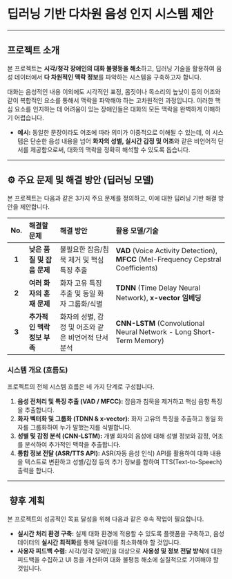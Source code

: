 #  딥러닝 기반 다차원 음성 인지 시스템 제안 

---

##  프로젝트 소개

본 프로젝트는 **시각/청각 장애인의 대화 불평등을 해소**하고, 딥러닝 기술을 활용하여 음성 데이터에서 **다 차원적인 맥락 정보**를 파악하는 시스템을 구축하고자 합니다.

대화는 음성적인 내용 이외에도 시각적인 표정, 몸짓이나 목소리의 높낮이 등의 어조와 같이 복합적인 요소를 통해서 맥락을 파악해야 하는 고차원적인 과정입니다. 이러한 핵심 요소를 인지하는 데 어려움이 있는 장애인들은 대화의 모든 맥락을 완벽하게 이해하기 어렵습니다.

* **예시:** 동일한 문장이라도 어조에 따라 의미가 이중적으로 이해될 수 있는데, 이 시스템은 단순한 음성 내용을 넘어 **화자의 성별, 실시간 감정 및 어조**와 같은 비언어적 단서를 제공함으로써, 대화의 맥락을 정확히 해석할 수 있도록 돕습니다.

---

## ⚙️ **주요 문제 및 해결 방안 (딥러닝 모델)**

본 프로젝트는 다음과 같은 3가지 주요 문제를 정의하고, 이에 대한 딥러닝 기반 해결 방안을 제안합니다.

| No. | 해결할 문제 | 해결 방안 | 활용 모델/기술 |
| :---: | :--- | :--- | :--- |
| **1** | **낮은 품질 및 잡음 문제** | 불필요한 잡음/침묵 제거 및 핵심 특징 추출 | **VAD** (Voice Activity Detection), **MFCC** (Mel-Frequency Cepstral Coefficients) |
| **2** | **여러 화자의 혼재 문제** | 화자 고유 특징 추출 및 동일 화자 그룹화/식별 | **TDNN** (Time Delay Neural Network), **x-vector 임베딩** |
| **3** | **추가적인 맥락 정보 부족** | 화자의 성별, 감정 및 어조와 같은 비언어적 단서 분석 | **CNN-LSTM** (Convolutional Neural Network - Long Short-Term Memory) |

### **시스템 개요 (흐름도)**

프로젝트의 전체 시스템 흐름은 네 가지 단계로 구성됩니다.

1.  **음성 전처리 및 특징 추출 (VAD / MFCC):** 잡음과 침묵을 제거하고 핵심 음향 특징을 추출합니다.
2.  **화자 벡터화 및 그룹화 (TDNN & x-vector):** 화자 고유의 특징을 추출하고 동일 화자를 그룹화하여 누가 말했는지를 식별합니다.
3.  **성별 및 감정 분석 (CNN-LSTM):** 개별 화자의 음성에 대해 성별 정보와 감정, 어조를 분석하여 추가적인 맥락을 추출합니다.
4.  **통합 정보 전달 (ASR/TTS API):** ASR(자동 음성 인식) API를 활용하여 대화 내용을 텍스트로 변환하고 성별/감정 등의 추가 정보를 합하여 TTS(Text-to-Speech) 출력을 합니다.

---

## ️ **향후 계획**

본 프로젝트의 성공적인 목표 달성을 위해 다음과 같은 후속 작업이 필요합니다.

* **실시간 처리 환경 구축:** 실제 대화 환경에 적용할 수 있도록 플랫폼을 구축하고, 음성 데이터의 **실시간 최적화**를 통해 딜레이를 최소화해야 할 것입니다.
* **사용자 피드백 수렴:** 시각/청각 장애인을 대상으로 **사용성 및 정보 전달 방식**에 대한 피드백을 수집하고 UI 등을 개선하여 대화 불평등 해소에 실질적으로 기여해야 할 것입니다.
